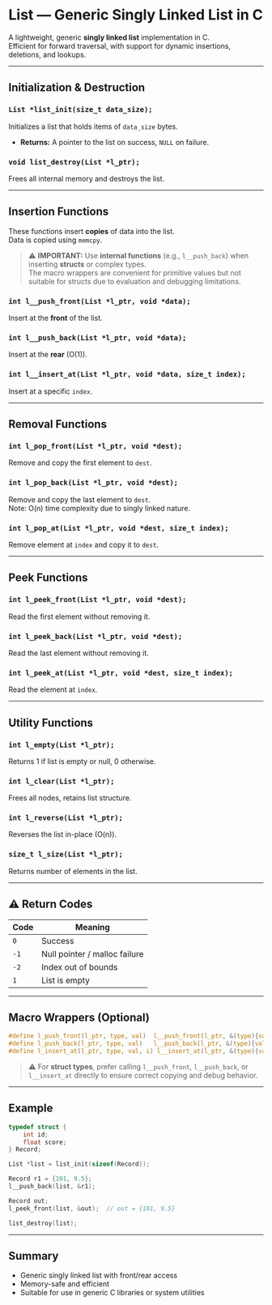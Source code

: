 # List — Generic Singly Linked List in C

A lightweight, generic **singly linked list** implementation in C.  
Efficient for forward traversal, with support for dynamic insertions, deletions, and lookups.

---

##  Initialization & Destruction

### `List *list_init(size_t data_size);`
Initializes a list that holds items of `data_size` bytes.

- **Returns:** A pointer to the list on success, `NULL` on failure.

### `void list_destroy(List *l_ptr);`
Frees all internal memory and destroys the list.

---

##  Insertion Functions

These functions insert **copies** of data into the list.  
Data is copied using `memcpy`.

> ⚠️ **IMPORTANT:** Use **internal functions** (e.g., `l__push_back`) when inserting **structs** or complex types.  
> The macro wrappers are convenient for primitive values but not suitable for structs due to evaluation and debugging limitations.

### `int l__push_front(List *l_ptr, void *data);`  
Insert at the **front** of the list.

### `int l__push_back(List *l_ptr, void *data);`  
Insert at the **rear** (O(1)).

### `int l__insert_at(List *l_ptr, void *data, size_t index);`  
Insert at a specific `index`.

---

##  Removal Functions

### `int l_pop_front(List *l_ptr, void *dest);`  
Remove and copy the first element to `dest`.

### `int l_pop_back(List *l_ptr, void *dest);`  
Remove and copy the last element to `dest`.  
Note: O(n) time complexity due to singly linked nature.

### `int l_pop_at(List *l_ptr, void *dest, size_t index);`  
Remove element at `index` and copy it to `dest`.

---

##  Peek Functions

### `int l_peek_front(List *l_ptr, void *dest);`  
Read the first element without removing it.

### `int l_peek_back(List *l_ptr, void *dest);`  
Read the last element without removing it.

### `int l_peek_at(List *l_ptr, void *dest, size_t index);`  
Read the element at `index`.

---

##  Utility Functions

### `int l_empty(List *l_ptr);`  
Returns 1 if list is empty or null, 0 otherwise.

### `int l_clear(List *l_ptr);`  
Frees all nodes, retains list structure.

### `int l_reverse(List *l_ptr);`  
Reverses the list in-place (O(n)).

### `size_t l_size(List *l_ptr);`  
Returns number of elements in the list.

---

## ⚠️ Return Codes

| Code | Meaning                        |
|------|--------------------------------|
| `0`  | Success                        |
| `-1` | Null pointer / malloc failure |
| `-2` | Index out of bounds           |
| `1`  | List is empty                 |

---

##  Macro Wrappers (Optional)

```c
#define l_push_front(l_ptr, type, val)  l__push_front(l_ptr, &(type){val})
#define l_push_back(l_ptr, type, val)   l__push_back(l_ptr, &(type){val})
#define l_insert_at(l_ptr, type, val, i) l__insert_at(l_ptr, &(type){val}, i)
```

> ⚠️ For **struct types**, prefer calling `l__push_front`, `l__push_back`, or `l__insert_at` directly to ensure correct copying and debug behavior.

---

##  Example

```c
typedef struct {
    int id;
    float score;
} Record;

List *list = list_init(sizeof(Record));

Record r1 = {101, 9.5};
l__push_back(list, &r1);

Record out;
l_peek_front(list, &out);  // out = {101, 9.5}

list_destroy(list);
```

---

##  Summary

- Generic singly linked list with front/rear access
- Memory-safe and efficient
- Suitable for use in generic C libraries or system utilities
